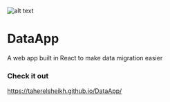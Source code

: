 
![alt text](https://github.com/taherelsheikh/DataApp/blob/gh-pages/src/taking_a_break.svg=250x250)

# DataApp 

A web app built in React to make data migration easier

### Check it out 
https://taherelsheikh.github.io/DataApp/

